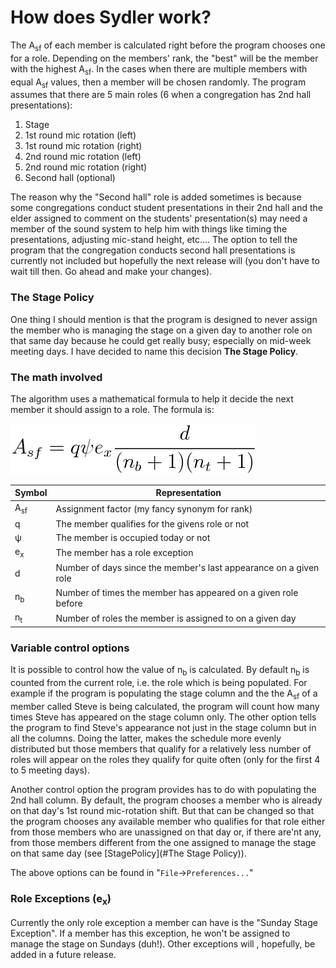 # How does Sydler work?
The A<sub>sf</sub> of each member is calculated right before the program chooses one for a role. Depending on
the members' rank, the "best" will be the member with the highest A<sub>sf</sub>. In the cases when there are multiple
members with equal A<sub>sf</sub> values, then a member will be chosen randomly. The program assumes that there are 5
main roles (6 when a congregation has 2nd hall presentations):

 1. Stage
 2. 1st round mic rotation (left)
 3. 1st round mic rotation (right)
 4. 2nd round mic rotation (left)
 5. 2nd round mic rotation (right)
 6. Second hall (optional)

The reason why the "Second hall" role is added sometimes is because some congregations conduct student presentations
in their 2nd hall and the elder assigned to comment on the students' presentation(s) may need a member of the sound
system to help him with things like timing the presentations, adjusting mic-stand height, etc.... The option to
tell the program that the congregation conducts second hall presentations is currently not included but hopefully the
next release will (you don't have to wait till then. Go ahead and make your changes).

### The Stage Policy
One thing I should mention is that the program is designed to never assign the member who is managing the stage on a
given day to another role on that same day because he could get really busy; especially on mid-week meeting days. I have
decided to name this decision **The Stage Policy**.

### The math involved
The algorithm uses a mathematical formula to help it decide the next member it should assign to a role. The formula is:

![Formula for "Assignment Factor"](/docs/asf_equation.png)

| **Symbol** | **Representation** |
|---|---|
| A<sub>sf</sub> | Assignment factor (my fancy synonym for rank) |
| q | The member qualifies for the givens role or not |
| ψ | The member is occupied today or not |
| e<sub>x</sub> | The member has a role exception |
| d | Number of days since the member's last appearance on a given role |
| n<sub>b</sub> | Number of times the member has appeared on a given role before |
| n<sub>t</sub> | Number of roles the member is assigned to on a given day |

### Variable control options
It is possible to control how the value of n<sub>b</sub> is calculated. By default n<sub>b</sub> is counted from the current
role, i.e. the role which is being populated. For example if the program is populating the stage column and the the A<sub>sf</sub>
of a member called Steve is being calculated, the program will count how many times Steve has appeared on the stage column only.
The other option tells the program to find Steve's appearance not just in the stage column but in all the columns. Doing the
latter, makes the schedule more evenly distributed but those members that qualify for a relatively less number of roles will
appear on the roles they qualify for quite often (only for the first 4 to 5 meeting days).

Another control option the program provides has to do with populating the 2nd hall column. By default, the program chooses a member
who is already on that day's 1st round mic-rotation shift. But that can be changed so that the program chooses any available member
who qualifies for that role either from those members who are unassigned on that day or, if there are'nt any, from those members different
from the one assigned to manage the stage on that same day (see [StagePolicy](#The Stage Policy)).

The above options can be found in "`File`->`Preferences...`"

### Role Exceptions (e<sub>x</sub>)
Currently the only role exception a member can have is the "Sunday Stage Exception". If a member has this exception, he won't be
assigned to manage the stage on Sundays (duh!). Other exceptions will , hopefully, be added in a future release.
